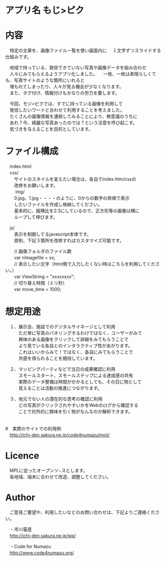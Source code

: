 # アプリ名 もじ>ピク 

# 内容  
　特定の文章を、画像ファイル一覧を使い画面内に
　１文字ずつスライドする仕組みです。  

　地域で持っている、発信できていない写真や画像データを組み合わせ  
　人々にみてもらえるようアプリ化しました。 
　一枚、一枚は素晴らしくても、写真サイトのような箇所にいれると  
　埋もれてしまったり、人々が見る機会が少なくなります。  
　また、タグ付け、情報付けもかなりの労力を要します。  
  
　今回、モジ>ピクでは、すでに持っている画像を利用して  
　発信したいワードと合わせて利用することを考えました。  
　たくさんの画像情報を連続してみることにより、無意識のうちに  
　あれ？今、綺麗な写真あったのでは？という注意を呼び起こす。  
　気づきを与えることを目的としています。

# ファイル構成  
　index.html  
　css/  
　　サイトのスタイルを変えたい場合は、各自でindex.htm/cssの  
　　改修をお願いします。  
　
　img/  
　　0.jpg、1.jpg・・・・のように、0からの数字の昇順で表示  
　　したいファイルを作成し格納してください。  
　　基本的に、縦横比を2:3にしているので、正方形等の画像は横に  
　　ループして伸びます。  
    
　js/  
　　表示を制御してるjavascript本体です。  
　　原則、下記３箇所を改修すればカスタマイズ可能です。  
  
　　// 画像フォルダのファイル数  
　　var nImagefile = xx;	  
　　// 表示したい文字（html側で入力したくない時はこちらを利用してください。）  
　　var ViewString = "xxxxxxxx";  
　　// 切り替え時間（ミリ秒）  
　　var move_time = 1000;  


# 想定用途  
　１、展示会、施設でのデジタルサイネージとして利用  
　　　ただ単に写真のパネリングするわけではなく、ユーザーがみて  
　　　興味のある画像をクリックして詳細をみてもらうことで  
　　　より見ている各自とのインタラクティブ性があがります。  
　　　これはいいからみて！ではなく、各自にみてもらうことで  
　　　共感を得られることを期待しています。  
  
　２、マッピングパーティなどで当日の成果確認に利用  
　　　スモールスタート、スモールステップによる達成感の共有  
　　　実際のデータ整備は時間がかかるとしても、その日に物として  
　　　見えることは活動の推進につながります。  
  
　３、地元でない人の潜在的な思考の確認に利用  
　　　どの写真がクリックされやすいかをWebのログから確認する  
　　　ことで対外的に興味を引く物がなんなのか解析できます。  
　　　

#　実際のサイトでの利用例  
　http://ichi-den.sakura.ne.jp/code4numazu/moji/


# Licence  
　MPLに従ったオープンソ−スとします。  
　各地域、端末に合わせて改造、調整してください。  
  
  
# Author
　ご意見ご要望や、利用したいなどのお問い合わせは、下記よりご連絡ください。  
  
　・市川電産  
　http://ichi-den.sakura.ne.jp/wp/  

　・Code for Numazu  
　http://www.code4numazu.org/  